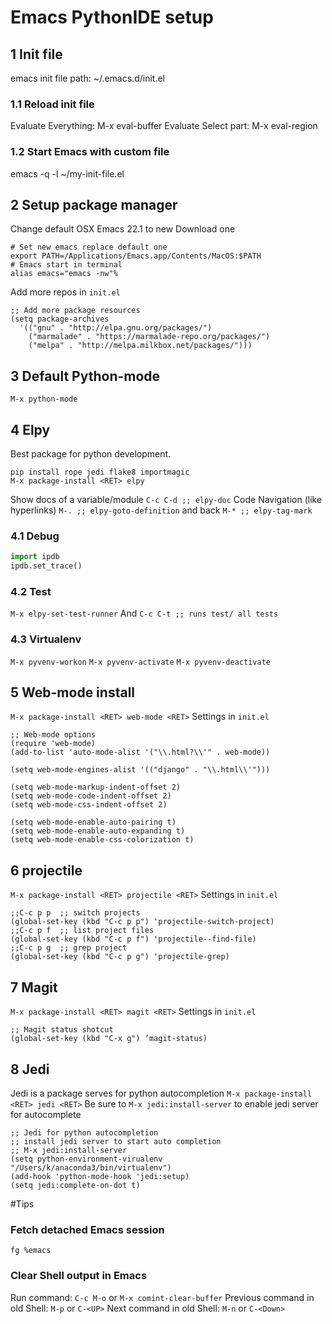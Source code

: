 
# Emacs PythonIDE setup

## 1 Init file
emacs init file path:
~/.emacs.d/init.el
### 1.1 Reload init file
Evaluate Everything: M-x eval-buffer
Evaluate Select part: M-x eval-region

### 1.2 Start Emacs with custom file
emacs -q -l ~/my-init-file.el

## 2 Setup package manager
Change default OSX Emacs 22.1 to new Download one
```Shell
# Set new emacs replace default one
export PATH=/Applications/Emacs.app/Contents/MacOS:$PATH
# Emacs start in terminal
alias emacs="emacs -nw"% 
```

Add more repos in `init.el`
```elisp
;; Add more package resources
(setq package-archives
  '(("gnu" . "http://elpa.gnu.org/packages/")
    ("marmalade" . "https://marmalade-repo.org/packages/")
    ("melpa" . "http://melpa.milkbox.net/packages/")))

```


## 3 Default Python-mode
```Shell 
M-x python-mode
```

## 4 Elpy
Best package for python development.
```Shell
pip install rope jedi flake8 importmagic
M-x package-install <RET> elpy
```
Show docs of a variable/module
`C-c C-d ;; elpy-doc`
Code Navigation (like hyperlinks)
`M-. ;; elpy-goto-definition` and back `M-* ;; elpy-tag-mark`


### 4.1 Debug

```python
import ipdb
ipdb.set_trace()
```

### 4.2 Test
`M-x elpy-set-test-runner`
And
`C-c C-t ;; runs test/ all tests`

### 4.3 Virtualenv
`M-x pyvenv-workon` `M-x pyvenv-activate` `M-x pyvenv-deactivate`


## 5 Web-mode install

`M-x package-install <RET> web-mode <RET>`
Settings in `init.el`
```elisp
;; Web-mode options                                                                                 
(require 'web-mode)
(add-to-list 'auto-mode-alist '("\\.html?\\'" . web-mode))

(setq web-mode-engines-alist '(("django" . "\\.html\\'")))

(setq web-mode-markup-indent-offset 2)
(setq web-mode-code-indent-offset 2)
(setq web-mode-css-indent-offset 2)

(setq web-mode-enable-auto-pairing t)
(setq web-mode-enable-auto-expanding t)
(setq web-mode-enable-css-colorization t)
```

## 6 projectile
`M-x package-install <RET> projectile <RET>`
Settings in `init.el`
```elisp
;;C-c p p  ;; switch projects
(global-set-key (kbd "C-c p p") 'projectile-switch-project)
;;C-c p f  ;; list project files
(global-set-key (kbd "C-c p f") 'projectile--find-file)
;;C-c p g  ;; grep project
(global-set-key (kbd "C-c p g") 'projectile-grep)

```


## 7 Magit
`M-x package-install <RET> magit <RET>`
Settings in `init.el`
```elisp
;; Magit status shotcut
(global-set-key (kbd "C-x g") ’magit-status)
```


## 8 Jedi
Jedi is a package serves for python autocompletion
`M-x package-install <RET> jedi <RET>`
Be sure to `M-x jedi:install-server` to enable jedi server for autocomplete

```elisp
;; Jedi for python autocompletion
;; install jedi server to start auto completion
;; M-x jedi:install-server
(setq python-environment-virualenv "/Users/k/anaconda3/bin/virtualenv")
(add-hook 'python-mode-hook 'jedi:setup)
(setq jedi:complete-on-dot t)
```
#Tips
### Fetch detached Emacs session
```Shell
fg %emacs
```
### Clear Shell output in Emacs
Run command: `C-c M-o` or `M-x comint-clear-buffer`
Previous command in old Shell: `M-p` or `C-<UP>`
Next command in old Shell: `M-n` or `C-<Down>`


